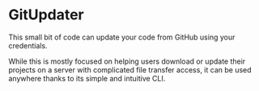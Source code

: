 # GitUpdater
This small bit of code can update your code from GitHub using your credentials.

While this is mostly focused on helping users download or update their projects on a server with complicated file transfer access, it can be used anywhere thanks to its simple and intuitive CLI.

